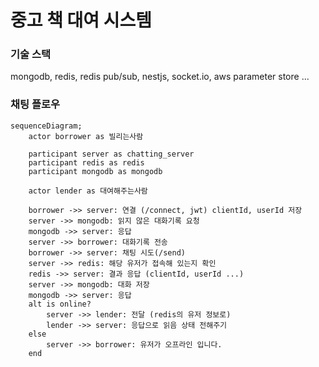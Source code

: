 # 중고 책 대여 시스템 

### 기술 스택
mongodb, redis, redis pub/sub, nestjs, socket.io, aws parameter store ...

### 채팅 플로우

```mermaid
sequenceDiagram;
    actor borrower as 빌리는사람
    
    participant server as chatting_server
    participant redis as redis
    participant mongodb as mongodb
    
    actor lender as 대여해주는사람
    
    borrower ->> server: 연결 (/connect, jwt) clientId, userId 저장
    server ->> mongodb: 읽지 않은 대화기록 요청
    mongodb ->> server: 응답
    server ->> borrower: 대화기록 전송
    borrower ->> server: 채팅 시도(/send)
    server ->> redis: 해당 유저가 접속해 있는지 확인
    redis ->> server: 결과 응답 (clientId, userId ...)
    server ->> mongodb: 대화 저장
    mongodb ->> server: 응답
    alt is online?
        server ->> lender: 전달 (redis의 유저 정보로)
        lender ->> server: 응답으로 읽음 상태 전해주기
    else
        server ->> borrower: 유저가 오프라인 입니다.
    end
    
```

